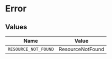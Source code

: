 # Error


## Values

| Name                 | Value                |
| -------------------- | -------------------- |
| `RESOURCE_NOT_FOUND` | ResourceNotFound     |